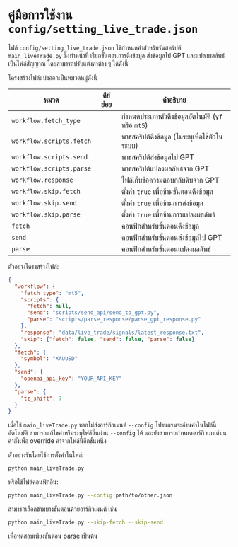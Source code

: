# คู่มือการใช้งาน `config/setting_live_trade.json`

ไฟล์ `config/setting_live_trade.json` ใช้กำหนดค่าสำหรับรันสคริปต์ `main_liveTrade.py` ซึ่งทำหน้าที่
เรียกขั้นตอนการดึงข้อมูล ส่งข้อมูลไป GPT และแปลงผลลัพธ์เป็นไฟล์สัญญาณ
โดยสามารถปรับแต่งค่าต่าง ๆ ได้ดังนี้

โครงสร้างไฟล์แบ่งออกเป็นหมวดหมู่ดังนี้

| หมวด | คีย์ย่อย | คำอธิบาย |
|------|---------|-----------|
| `workflow.fetch_type` |  | กำหนดประเภทตัวดึงข้อมูลอัตโนมัติ (`yf` หรือ `mt5`) |
| `workflow.scripts.fetch` |  | พาธสคริปต์ดึงข้อมูล (ไม่ระบุเพื่อใช้ตัวในระบบ) |
| `workflow.scripts.send` |  | พาธสคริปต์ส่งข้อมูลไป GPT |
| `workflow.scripts.parse` |  | พาธสคริปต์แปลงผลลัพธ์จาก GPT |
| `workflow.response` |  | ไฟล์เก็บข้อความตอบกลับดิบจาก GPT |
| `workflow.skip.fetch` |  | ตั้งค่า `true` เพื่อข้ามขั้นตอนดึงข้อมูล |
| `workflow.skip.send` |  | ตั้งค่า `true` เพื่อข้ามการส่งข้อมูล |
| `workflow.skip.parse` |  | ตั้งค่า `true` เพื่อข้ามการแปลงผลลัพธ์ |
| `fetch` |  | คอนฟิกสำหรับขั้นตอนดึงข้อมูล |
| `send` |  | คอนฟิกสำหรับขั้นตอนส่งข้อมูลไป GPT |
| `parse` |  | คอนฟิกสำหรับขั้นตอนแปลงผลลัพธ์ |

ตัวอย่างโครงสร้างไฟล์:

```json
{
  "workflow": {
    "fetch_type": "mt5",
    "scripts": {
      "fetch": null,
      "send": "scripts/send_api/send_to_gpt.py",
      "parse": "scripts/parse_response/parse_gpt_response.py"
    },
    "response": "data/live_trade/signals/latest_response.txt",
    "skip": {"fetch": false, "send": false, "parse": false}
  },
  "fetch": {
    "symbol": "XAUUSD"
  },
  "send": {
    "openai_api_key": "YOUR_API_KEY"
  },
  "parse": {
    "tz_shift": 7
  }
}
```

เมื่อใช้ `main_liveTrade.py` หากไม่ส่งอาร์กิวเมนต์ `--config` โปรแกรมจะอ่านค่าในไฟล์นี้
อัตโนมัติ สามารถแก้ไขค่าหรือระบุไฟล์อื่นผ่าน `--config` ได้
และยังสามารถกำหนดอาร์กิวเมนต์บนคำสั่งเพื่อ override ค่าจากไฟล์นี้อีกชั้นหนึ่ง

ตัวอย่างรันโดยใช้การตั้งค่าในไฟล์:

```bash
python main_liveTrade.py
```

หรือใช้ไฟล์คอนฟิกอื่น:

```bash
python main_liveTrade.py --config path/to/other.json
```

สามารถเลือกข้ามบางขั้นตอนด้วยอาร์กิวเมนต์ เช่น

```bash
python main_liveTrade.py --skip-fetch --skip-send
```

เพื่อทดสอบเพียงขั้นตอน parse เป็นต้น
